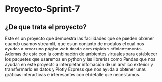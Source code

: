 # Proyecto-Sprint-7

## ¿De que trata el proyecto?

Este es un proyecto que demuestra las facilidades que se pueden obtener cuando usamos streamlit, que es un conjunto de modulos el cual nos ayudan a crear una página web desde cero rápida y eficientemente. Además de esto con la combinación de ambientes virtuales para establecer los paquetes que usaremos en python y las librerías como Pandas que nos ayudan en este proyecto a interpretar infomación de un arvhico exterior y transformarlo en datos y Plotly Express que nos ayuda a obtener unas gráficas interactivas e interesantes con el detalle que necesitamos.
